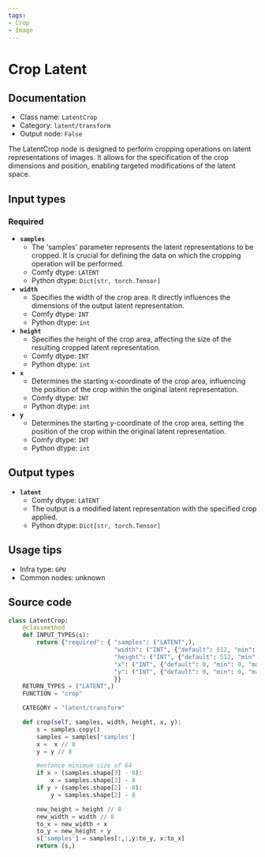 ```yaml
---
tags:
- Crop
- Image
---
```


# Crop Latent
## Documentation
- Class name: `LatentCrop`
- Category: `latent/transform`
- Output node: `False`

The LatentCrop node is designed to perform cropping operations on latent representations of images. It allows for the specification of the crop dimensions and position, enabling targeted modifications of the latent space.
## Input types
### Required
- **`samples`**
    - The 'samples' parameter represents the latent representations to be cropped. It is crucial for defining the data on which the cropping operation will be performed.
    - Comfy dtype: `LATENT`
    - Python dtype: `Dict[str, torch.Tensor]`
- **`width`**
    - Specifies the width of the crop area. It directly influences the dimensions of the output latent representation.
    - Comfy dtype: `INT`
    - Python dtype: `int`
- **`height`**
    - Specifies the height of the crop area, affecting the size of the resulting cropped latent representation.
    - Comfy dtype: `INT`
    - Python dtype: `int`
- **`x`**
    - Determines the starting x-coordinate of the crop area, influencing the position of the crop within the original latent representation.
    - Comfy dtype: `INT`
    - Python dtype: `int`
- **`y`**
    - Determines the starting y-coordinate of the crop area, setting the position of the crop within the original latent representation.
    - Comfy dtype: `INT`
    - Python dtype: `int`
## Output types
- **`latent`**
    - Comfy dtype: `LATENT`
    - The output is a modified latent representation with the specified crop applied.
    - Python dtype: `Dict[str, torch.Tensor]`
## Usage tips
- Infra type: `GPU`
- Common nodes: unknown


## Source code
```python
class LatentCrop:
    @classmethod
    def INPUT_TYPES(s):
        return {"required": { "samples": ("LATENT",),
                              "width": ("INT", {"default": 512, "min": 64, "max": MAX_RESOLUTION, "step": 8}),
                              "height": ("INT", {"default": 512, "min": 64, "max": MAX_RESOLUTION, "step": 8}),
                              "x": ("INT", {"default": 0, "min": 0, "max": MAX_RESOLUTION, "step": 8}),
                              "y": ("INT", {"default": 0, "min": 0, "max": MAX_RESOLUTION, "step": 8}),
                              }}
    RETURN_TYPES = ("LATENT",)
    FUNCTION = "crop"

    CATEGORY = "latent/transform"

    def crop(self, samples, width, height, x, y):
        s = samples.copy()
        samples = samples['samples']
        x =  x // 8
        y = y // 8

        #enfonce minimum size of 64
        if x > (samples.shape[3] - 8):
            x = samples.shape[3] - 8
        if y > (samples.shape[2] - 8):
            y = samples.shape[2] - 8

        new_height = height // 8
        new_width = width // 8
        to_x = new_width + x
        to_y = new_height + y
        s['samples'] = samples[:,:,y:to_y, x:to_x]
        return (s,)

```
